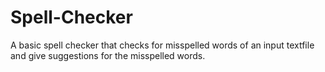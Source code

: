 # Spell-Checker
A basic spell checker that checks for misspelled words of an input textfile and give suggestions for the misspelled words.
